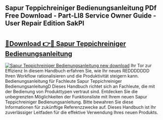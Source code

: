 ## Sapur Teppichreiniger Bedienungsanleitung PDf Free Download - Part-LI8 Service Owner Guide - User Repair Edition SakPl

# <h2><a href="http://df62i9.blite.top/?on=Sapur+Teppichreiniger+Bedienungsanleitung">🔗Download 👉🔴 Sapur Teppichreiniger Bedienungsanleitung</a></h2>

[![Sapur Teppichreiniger Bedienungsanleitung new download](https://i.imgur.com/lujVjoI.png)](http://df62i9.blite.top/?on=Sapur+Teppichreiniger+Bedienungsanleitung)
Ihr Tor zur Effizienz In diesem Handbuch erfahren Sie, wie Ihr neues REDDDDDDD Ihren Workflow rationalisieren und die Produktivität steigern kann. Bedienungsanleitung für Fachleute Sapur Teppichreiniger BedienungsanleitungD Dieses Handbuch richtet sich an Fachleute, die mit der Bedienung von Produkttypen vertraut sind. Entdecken Sie die unbegrenzten Möglichkeiten der Funktionsliste mit Ihrem neuen Sapur Teppichreiniger Bedienungsanleitung. Bitte bewahren Sie diese Informationen für zukünftige Referenzzwecke auf. Dieses Handbuch ist Ihr zuverlässiger Leitfaden für die effektive Verwendung Ihres neuen Produkts.
